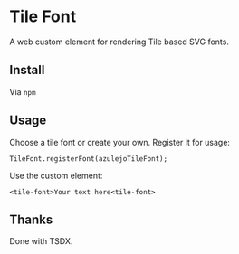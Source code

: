 # Tile Font

A web custom element for rendering Tile based SVG fonts.

## Install

Via `npm`

## Usage

Choose a tile font or create your own. Register it for usage:

`TileFont.registerFont(azulejoTileFont);`

Use the custom element:

`<tile-font>Your text here<tile-font>`

## Thanks
Done with TSDX.